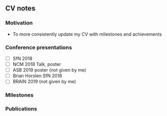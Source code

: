 ## CV notes 
### Motivation
- To more consistently update my CV with milestones and achievements
  
### Conference presentations
- [ ] SfN 2018
- [ ] NCM 2018 Talk, poster
- [ ] ASB 2019 poster (not given by me)
- [ ] Brian Horslen SfN 2018
- [ ] BRAIN 2019 (not given by me)

### Milestones

### Publications

### 
